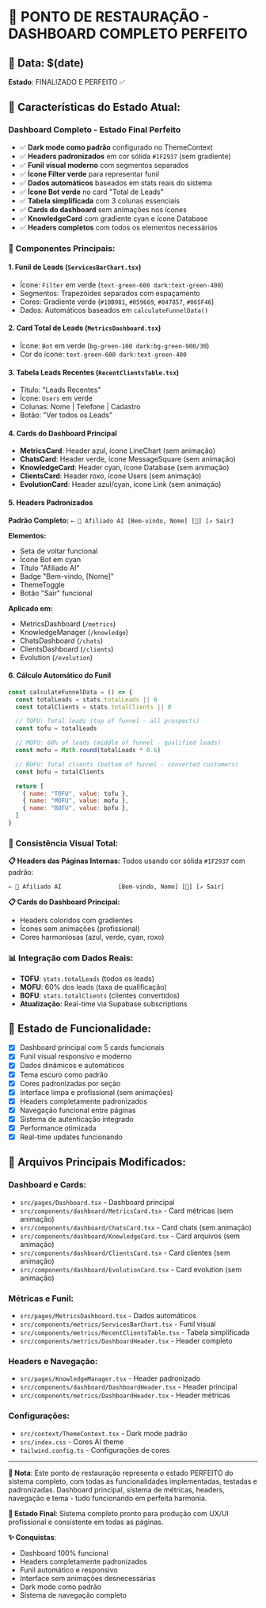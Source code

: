 # 🎯 PONTO DE RESTAURAÇÃO - DASHBOARD COMPLETO PERFEITO

## 📅 Data: $(date)

**Estado**: FINALIZADO E PERFEITO ✅

## 🎨 Características do Estado Atual:

### **Dashboard Completo - Estado Final Perfeito**

- ✅ **Dark mode como padrão** configurado no ThemeContext
- ✅ **Headers padronizados** em cor sólida `#1F2937` (sem gradiente)
- ✅ **Funil visual moderno** com segmentos separados
- ✅ **Ícone Filter verde** para representar funil
- ✅ **Dados automáticos** baseados em stats reais do sistema
- ✅ **Ícone Bot verde** no card "Total de Leads"
- ✅ **Tabela simplificada** com 3 colunas essenciais
- ✅ **Cards do dashboard** sem animações nos ícones
- ✅ **KnowledgeCard** com gradiente cyan e ícone Database
- ✅ **Headers completos** com todos os elementos necessários

### **🔧 Componentes Principais:**

#### **1. Funil de Leads (`ServicesBarChart.tsx`)**

- Ícone: `Filter` em verde (`text-green-600 dark:text-green-400`)
- Segmentos: Trapezóides separados com espaçamento
- Cores: Gradiente verde (`#10B981`, `#059669`, `#047857`, `#065F46`)
- Dados: Automáticos baseados em `calculateFunnelData()`

#### **2. Card Total de Leads (`MetricsDashboard.tsx`)**

- Ícone: `Bot` em verde (`bg-green-100 dark:bg-green-900/30`)
- Cor do ícone: `text-green-600 dark:text-green-400`

#### **3. Tabela Leads Recentes (`RecentClientsTable.tsx`)**

- Título: "Leads Recentes"
- Ícone: `Users` em verde
- Colunas: Nome | Telefone | Cadastro
- Botão: "Ver todos os Leads"

#### **4. Cards do Dashboard Principal**

- **MetricsCard**: Header azul, ícone LineChart (sem animação)
- **ChatsCard**: Header verde, ícone MessageSquare (sem animação)
- **KnowledgeCard**: Header cyan, ícone Database (sem animação)
- **ClientsCard**: Header roxo, ícone Users (sem animação)
- **EvolutionCard**: Header azul/cyan, ícone Link (sem animação)

#### **5. Headers Padronizados**

**Padrão Completo:** `← 🤖 Afiliado AI [Bem-vindo, Nome] [🌙] [↗️ Sair]`

**Elementos:**

- Seta de voltar funcional
- Ícone Bot em cyan
- Título "Afiliado AI"
- Badge "Bem-vindo, [Nome]"
- ThemeToggle
- Botão "Sair" funcional

**Aplicado em:**

- MetricsDashboard (`/metrics`)
- KnowledgeManager (`/knowledge`)
- ChatsDashboard (`/chats`)
- ClientsDashboard (`/clients`)
- Evolution (`/evolution`)

#### **6. Cálculo Automático do Funil**

```javascript
const calculateFunnelData = () => {
  const totalLeads = stats.totalLeads || 0
  const totalClients = stats.totalClients || 0

  // TOFU: Total leads (top of funnel - all prospects)
  const tofu = totalLeads

  // MOFU: 60% of leads (middle of funnel - qualified leads)
  const mofu = Math.round(totalLeads * 0.6)

  // BOFU: Total clients (bottom of funnel - converted customers)
  const bofu = totalClients

  return [
    { name: "TOFU", value: tofu },
    { name: "MOFU", value: mofu },
    { name: "BOFU", value: bofu },
  ]
}
```

### **🎯 Consistência Visual Total:**

**📋 Headers das Páginas Internas:**
Todos usando cor sólida `#1F2937` com padrão:

```
← 🤖 Afiliado AI                [Bem-vindo, Nome] [🌙] [↗️ Sair]
```

**📋 Cards do Dashboard Principal:**

- Headers coloridos com gradientes
- Ícones sem animações (profissional)
- Cores harmoniosas (azul, verde, cyan, roxo)

### **📊 Integração com Dados Reais:**

- **TOFU**: `stats.totalLeads` (todos os leads)
- **MOFU**: 60% dos leads (taxa de qualificação)
- **BOFU**: `stats.totalClients` (clientes convertidos)
- **Atualização**: Real-time via Supabase subscriptions

## 🚀 **Estado de Funcionalidade:**

- [x] Dashboard principal com 5 cards funcionais
- [x] Funil visual responsivo e moderno
- [x] Dados dinâmicos e automáticos
- [x] Tema escuro como padrão
- [x] Cores padronizadas por seção
- [x] Interface limpa e profissional (sem animações)
- [x] Headers completamente padronizados
- [x] Navegação funcional entre páginas
- [x] Sistema de autenticação integrado
- [x] Performance otimizada
- [x] Real-time updates funcionando

## 💾 **Arquivos Principais Modificados:**

### **Dashboard e Cards:**

- `src/pages/Dashboard.tsx` - Dashboard principal
- `src/components/dashboard/MetricsCard.tsx` - Card métricas (sem animação)
- `src/components/dashboard/ChatsCard.tsx` - Card chats (sem animação)
- `src/components/dashboard/KnowledgeCard.tsx` - Card arquivos (sem animação)
- `src/components/dashboard/ClientsCard.tsx` - Card clientes (sem animação)
- `src/components/dashboard/EvolutionCard.tsx` - Card evolution (sem animação)

### **Métricas e Funil:**

- `src/pages/MetricsDashboard.tsx` - Dados automáticos
- `src/components/metrics/ServicesBarChart.tsx` - Funil visual
- `src/components/metrics/RecentClientsTable.tsx` - Tabela simplificada
- `src/components/metrics/DashboardHeader.tsx` - Header completo

### **Headers e Navegação:**

- `src/pages/KnowledgeManager.tsx` - Header padronizado
- `src/components/dashboard/DashboardHeader.tsx` - Header principal
- `src/components/metrics/DashboardHeader.tsx` - Header métricas

### **Configurações:**

- `src/context/ThemeContext.tsx` - Dark mode padrão
- `src/index.css` - Cores AI theme
- `tailwind.config.ts` - Configurações de cores

---

**📝 Nota**: Este ponto de restauração representa o estado PERFEITO do sistema completo, com todas as funcionalidades implementadas, testadas e padronizadas. Dashboard principal, sistema de métricas, headers, navegação e tema - tudo funcionando em perfeita harmonia.

**🎯 Estado Final**: Sistema completo pronto para produção com UX/UI profissional e consistente em todas as páginas.

**✨ Conquistas**:

- Dashboard 100% funcional
- Headers completamente padronizados
- Funil automático e responsivo
- Interface sem animações desnecessárias
- Dark mode como padrão
- Sistema de navegação completo
